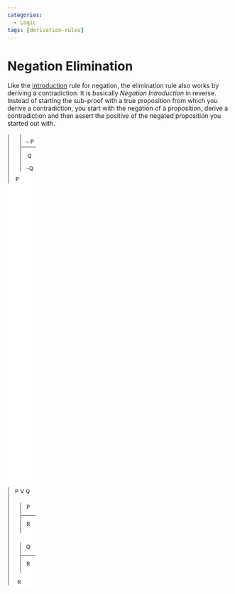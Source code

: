 ```yaml
---
categories:
  - Logic
tags: [derivation-rules]
---
```


# Negation Elimination

Like the [introduction](/Logic/Proofs/Negation_Introduction.md) rule for negation, the elimination rule also works by deriving a contradiction. It is basically _Negation Introduction_ in reverse. Instead of starting the sub-proof with a true proposition from which you derive a contradiction, you start with the negation of a proposition, derive a contradiction and then assert the positive of the negated proposition you started out with.

![](/img/negate-elim.png)
